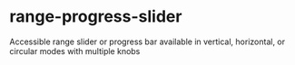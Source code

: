# range-progress-slider
Accessible range slider or progress bar available in vertical, horizontal, or circular modes with multiple knobs
